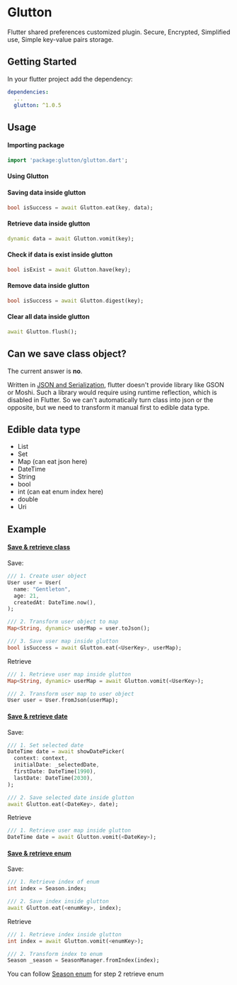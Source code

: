 # Glutton

Flutter shared preferences customized plugin. Secure, Encrypted, Simplified use, Simple key-value pairs storage.

## Getting Started

In your flutter project add the dependency:

```yml
dependencies:
  ...
  glutton: ^1.0.5
```

## Usage

#### Importing package

```dart
import 'package:glutton/glutton.dart';
```

#### Using Glutton

#### Saving data inside glutton

```dart
bool isSuccess = await Glutton.eat(key, data);
```

#### Retrieve data inside glutton

```dart
dynamic data = await Glutton.vomit(key);
```

#### Check if data is exist inside glutton

```dart
bool isExist = await Glutton.have(key);
```

#### Remove data inside glutton

```dart
bool isSuccess = await Glutton.digest(key);
```

#### Clear all data inside glutton

```dart
await Glutton.flush();
```

## Can we save class object?

The current answer is **no**.

Written in [JSON and Serialization](https://flutter.dev/docs/development/data-and-backend/json), flutter doesn't provide library like GSON or Moshi. Such a library would require using runtime reflection, which is disabled in Flutter. So we can't automatically turn class into json or the opposite, but we need to transform it manual first to edible data type.

## Edible data type

- List
- Set
- Map (can eat json here)
- DateTime
- String
- bool
- int (can eat enum index here)
- double
- Uri

## Example

#### [Save & retrieve class](https://github.com/agungnursatria/glutton/blob/master/example/lib/eat_class)

Save:

```dart
/// 1. Create user object
User user = User(
  name: "Gentleton",
  age: 21,
  createdAt: DateTime.now(),
);

/// 2. Transform user object to map
Map<String, dynamic> userMap = user.toJson();

/// 3. Save user map inside glutton
bool isSuccess = await Glutton.eat(<UserKey>, userMap);
```

Retrieve

```dart
/// 1. Retrieve user map inside glutton
Map<String, dynamic> userMap = await Glutton.vomit(<UserKey>);

/// 2. Transform user map to user object
User user = User.fromJson(userMap);
```

#### [Save & retrieve date](https://github.com/agungnursatria/glutton/blob/master/example/lib/eat_date/eat_date_page.dart)

Save:

```dart
/// 1. Set selected date
DateTime date = await showDatePicker(
  context: context,
  initialDate: _selectedDate,
  firstDate: DateTime(1990),
  lastDate: DateTime(2030),
);

/// 2. Save selected date inside glutton
await Glutton.eat(<DateKey>, date);
```

Retrieve

```dart
/// 1. Retrieve user map inside glutton
DateTime date = await Glutton.vomit(<DateKey>);
```

#### [Save & retrieve enum](https://github.com/agungnursatria/glutton/blob/master/example/lib/eat_enum)

Save:

```dart
/// 1. Retrieve index of enum
int index = Season.index;

/// 2. Save index inside glutton
await Glutton.eat(<enumKey>, index);
```

Retrieve

```dart
/// 1. Retrieve index inside glutton
int index = await Glutton.vomit(<enumKey>);

/// 2. Transform index to enum
Season _season = SeasonManager.fromIndex(index);
```

You can follow [Season enum](https://github.com/agungnursatria/glutton/blob/master/example/lib/eat_enum/enum_season.dart) for step 2 retrieve enum
